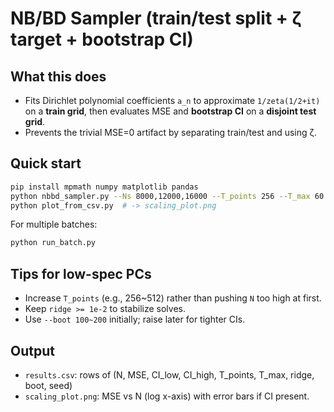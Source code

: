 # NB/BD Sampler (train/test split + ζ target + bootstrap CI)

## What this does
- Fits Dirichlet polynomial coefficients `a_n` to approximate `1/zeta(1/2+it)` on a **train grid**, 
  then evaluates MSE and **bootstrap CI** on a **disjoint test grid**.
- Prevents the trivial MSE=0 artifact by separating train/test and using ζ.

## Quick start
```bash
pip install mpmath numpy matplotlib pandas
python nbbd_sampler.py --Ns 8000,12000,16000 --T_points 256 --T_max 60 --ridge 1e-2 --boot 200 --csv results.csv
python plot_from_csv.py  # -> scaling_plot.png
```

For multiple batches:
```bash
python run_batch.py
```

## Tips for low-spec PCs
- Increase `T_points` (e.g., 256~512) rather than pushing `N` too high at first.
- Keep `ridge >= 1e-2` to stabilize solves.
- Use `--boot 100~200` initially; raise later for tighter CIs.

## Output
- `results.csv`: rows of (N, MSE, CI_low, CI_high, T_points, T_max, ridge, boot, seed)
- `scaling_plot.png`: MSE vs N (log x-axis) with error bars if CI present.
